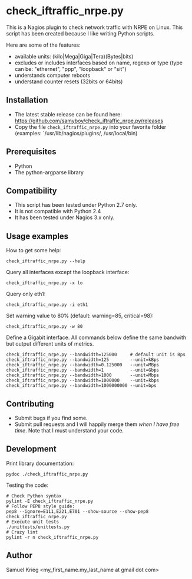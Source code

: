 check_iftraffic_nrpe.py
=======================

This is a Nagios plugin to check network traffic with NRPE on Linux.
This script has been created because I like writing Python scripts.

Here are some of the features:

 * available units: (kilo|Mega|Giga|Tera)(Bytes|bits)
 * excludes or includes interfaces based on name, regexp or type (type can be: "ethernet", "ppp", "loopback" or "sit")
 * understands computer reboots
 * understand counter resets (32bits or 64bits)

Installation
--------

* The latest stable release can be found here: https://github.com/samyboy/check_iftraffic_nrpe.py/releases
* Copy the file `check_iftraffic_nrpe.py` into your favorite folder (examples: `/usr/lib/nagios/plugins/, /usr/local/bin)

Prerequisites
-------------

* Python
* The python-argparse library

Compatibility
-------------

* This script has been tested under Python 2.7 only.
* It is not compatible with Python 2.4
* It has been tested under Nagios 3.x only.

Usage examples
--------------

How to get some help:

    check_iftraffic_nrpe.py --help

Query all interfaces except the loopback interface:

    check_iftraffic_nrpe.py -x lo

Query only eth1:

    check_iftraffic_nrpe.py -i eth1

Set warning value to 80% (default: warning=85, critical=98):

    check_iftraffic_nrpe.py -w 80

Define a Gigabit interface.
All commands below define the same bandwith but output different units of metrics.

    check_iftraffic_nrpe.py --bandwidth=125000     # default unit is Bps
    check_iftraffic_nrpe.py --bandwidth=125        --unit=kBps
    check_iftraffic_nrpe.py --bandwidth=0.125000   --unit=MBps
    check_iftraffic_nrpe.py --bandwidth=1          --unit=Gbps
    check_iftraffic_nrpe.py --bandwidth=1000       --unit=Mbps
    check_iftraffic_nrpe.py --bandwidth=1000000    --unit=kbps
    check_iftraffic_nrpe.py --bandwidth=1000000000 --unit=bps


Contributing
------------

* Submit bugs if you find some.
* Submit pull requests and I will happily merge them *when I have free time*.
Note that I must understand your code.

Development
----------

Print library documentation:

    pydoc ./check_iftraffic_nrpe.py

Testing the code:

    # Check Python syntax
    pylint -E check_iftraffic_nrpe.py
    # Follow PEP8 style guide:
    pep8 --ignore=E111,E221,E701 --show-source --show-pep8 check_iftraffic_nrpe.py
    # Execute unit tests
    ./unittests/unittests.py
    # Crazy lint
    pylint -r n check_iftraffic_nrpe.py


Author
------

Samuel Krieg <my_first_name.my_last_name at gmail dot com>

